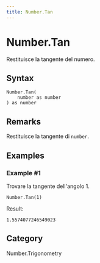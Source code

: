 ```yaml
---
title: Number.Tan
---
```


# Number.Tan


Restituisce la tangente del numero.


## Syntax

```powerquery
Number.Tan(
    number as number
) as number
```


## Remarks

Restituisce la tangente di <code>number</code>.


## Examples

### Example #1 
Trovare la tangente dell&#39;angolo 1.
```powerquery
Number.Tan(1)
```

Result: 
```powerquery
1.5574077246549023
```




## Category
Number.Trigonometry
